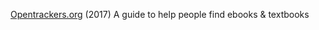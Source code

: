 
[Opentrackers.org](https://opentrackers.org/downloading-ebooks-textbooks/)
(2017) A guide to help people find ebooks & textbooks
